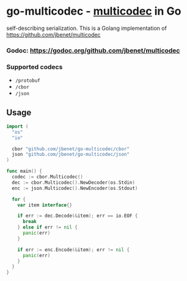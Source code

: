 # go-multicodec - [multicodec](https://github.com/jbenet/multicodec) in Go

self-describing serialization. This is a Golang implementation of https://github.com/jbenet/multicodec

### Godoc: https://godoc.org/github.com/jbenet/multicodec

### Supported codecs

- `/protobuf`
- `/cbor`
- `/json`

## Usage

```go
import (
  "os"
  "io"

  cbor "github.com/jbenet/go-multicodec/cbor"
  json "github.com/jbenet/go-multicodec/json"
)

func main() {
  codec := cbor.Multicodec()
  dec := cbor.Multicodec().NewDecoder(os.Stdin)
  enc := json.Multicodec().NewEncoder(os.Stdout)

  for {
    var item interface{}

    if err := dec.Decode(&item); err == io.EOF {
      break
    } else if err != nil {
      panic(err)
    }

    if err := enc.Encode(&item); err != nil {
      panic(err)
    }
  }
}
```
